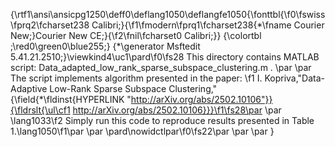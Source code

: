 {\rtf1\ansi\ansicpg1250\deff0\deflang1050\deflangfe1050{\fonttbl{\f0\fswiss\fprq2\fcharset238 Calibri;}{\f1\fmodern\fprq1\fcharset238{\*\fname Courier New;}Courier New CE;}{\f2\fnil\fcharset0 Calibri;}}
{\colortbl ;\red0\green0\blue255;}
{\*\generator Msftedit 5.41.21.2510;}\viewkind4\uc1\pard\f0\fs28 This directory contains MATLAB script: Data_adapted_low_rank_sparse_subspace_clustering.m . \par
\par
The script implements algorithm presented in the paper: \f1 I. Kopriva,"Data-Adaptive Low-Rank Sparse Subspace Clustering," {\field{\*\fldinst{HYPERLINK "http://arXiv.org/abs/2502.10106"}}{\fldrslt{\ul\cf1 http://arXiv.org/abs/2502.10106}}}\f1\fs28\par
\par
\lang1033\f2 Simply run this code to reproduce results presented in Table 1.\lang1050\f1\par
\par
\pard\nowidctlpar\f0\fs22\par
\par
\par
}
 